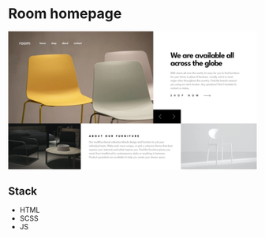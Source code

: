 # Room homepage

![Design preview for the Room homepage coding challenge](./design/desktop-design-slide-2.jpg)

## Stack
- HTML
- SCSS
- JS
